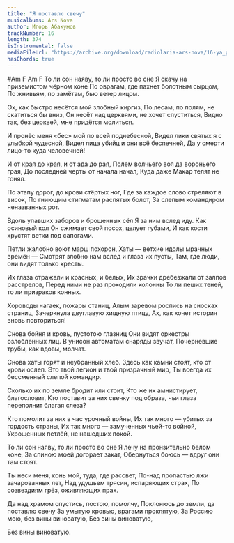 ```yaml
---
title: "Я поставлю свечу"
musicalbums: Ars Nova
author: Игорь Абакумов
trackNumber: 16
length: 374
isInstrumental: false
mediaFileUrl: "https://archive.org/download/radiolaria-ars-nova/16-ya_postavlyu_svechu.mp3"
hasChords: true
---
```


#Am            F                    Am  F
То ли сон наяву, то ли просто во сне
Я скачу на приземистом чёрном коне
По оврагам, где пахнет болотным сырцом,
По жнивьям, по замётам, бью ветер лицом.

Ох, как быстро несётся мой злобный киргиз,
По лесам, по полям, не скатиться бы вниз,
Он несёт над церквями, не хочет спуститься,
Видно так, без церквей, мне придётся молиться.

И пронёс меня «бес» мой по всей поднебесной,
Видел лики святых я с улыбкой чудесной,
Видел лица убийц и они всё беспечней,
Да у смерти лицо-то куда человечней!

И от края до края, и от ада до рая,
Полем волчьего воя да вороньего грая,
До последней черты от начала начал,
Куда даже Макар телят не гонял.

По этапу дорог, до крови стёртых ног,
Где за каждое слово стреляют в висок,
По гниющим стигматам распятых болот,
За слепым командиром неназванных рот.

Вдоль упавших заборов и брошенных сёл
Я за ним вслед иду. Как осиновый кол
Он сжимает свой посох, целует губами,
И как кости хрустят ветки под сапогами.

Петли жалобно воют марш похорон,
Хаты — ветхие идолы мрачных времён —
Смотрят злобно нам вслед и глаза их пусты,
Там, где люди, они видят только кресты.

Их глаза отражали и красных, и белых,
Их зрачки дребезжали от залпов расстрелов,
Перед ними не раз проходили колонны
То ли пеших теней, то ли призраков конных.

Хороводы нагаек, пожары станиц,
Алым заревом роспись на сносках страниц,
Зачеркнула двуглавую хищную птицу,
Ах, как хочет история вновь повториться!

Снова бойня и кровь, пустотою глазниц
Они видят оркестры озлобленных лиц.
В унисон автоматам снаряды звучат,
Почерневшие трубы, как вдовы, молчат.

Снова хаты горят и неубранный хлеб.
Здесь как камни стоят, кто от крови ослеп.
Это твой легион и твой призрачный мир,
Ты всегда их бессменный слепой командир.

Сколько их по земле бродит или стоит,
Кто же их амнистирует, благословит,
Кто поставит за них свечку под образа,
чьи глаза переполнит благая слеза?

Кто помолит за них в час урочный войны,
Их так много — убитых за гордость страны,
Их так много — замученных чьей-то войной,
Укрощенных петлёй, не нашедших покой.

То ли сон наяву, то ли просто во сне
Я лечу на пронзительно белом коне,
За спиною моей догорает закат,
Обернуться боюсь — вдруг они там стоят.

Ты неси меня, конь мой, туда, где рассвет,
По-над пропастью лжи зачарованных лет,
Над удушьем трясин, испаряющих страх,
По созвездиям грёз, оживляющих прах.

Да над храмом спустись, постою, помолчу,
Поклонюсь до земли, да поставлю свечу
За умытую кровью, врагами проклятую,
За Россию мою, без вины виноватую,
Без вины виноватую,

Без вины виноватую.
